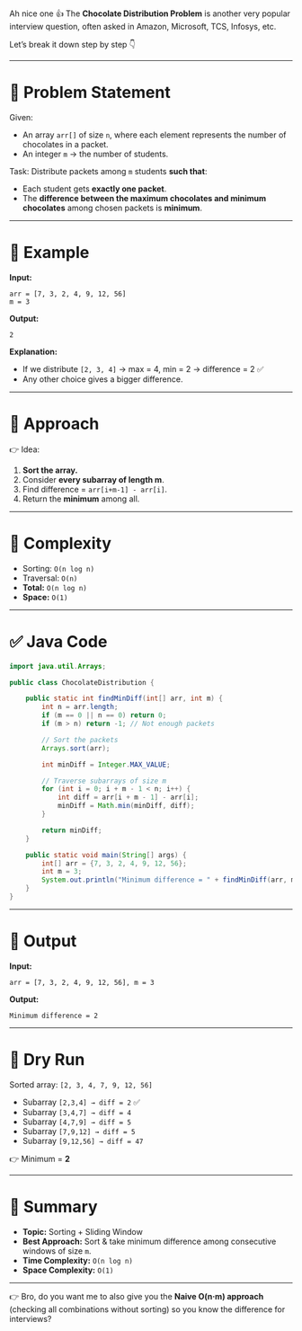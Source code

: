 Ah nice one 👍 The **Chocolate Distribution Problem** is another very popular interview question, often asked in Amazon, Microsoft, TCS, Infosys, etc.

Let’s break it down step by step 👇

---

# 🔹 Problem Statement

Given:

* An array `arr[]` of size `n`, where each element represents the number of chocolates in a packet.
* An integer `m` → the number of students.

Task:
Distribute packets among `m` students **such that**:

* Each student gets **exactly one packet**.
* The **difference between the maximum chocolates and minimum chocolates** among chosen packets is **minimum**.

---

# 🔹 Example

**Input:**

```
arr = [7, 3, 2, 4, 9, 12, 56]
m = 3
```

**Output:**

```
2
```

**Explanation:**

* If we distribute `[2, 3, 4]` → max = 4, min = 2 → difference = 2 ✅
* Any other choice gives a bigger difference.

---

# 🔹 Approach

👉 Idea:

1. **Sort the array.**
2. Consider **every subarray of length m**.
3. Find difference = `arr[i+m-1] - arr[i]`.
4. Return the **minimum** among all.

---

# 🔹 Complexity

* Sorting: `O(n log n)`
* Traversal: `O(n)`
* **Total:** `O(n log n)`
* **Space:** `O(1)`

---

# ✅ Java Code

```java
import java.util.Arrays;

public class ChocolateDistribution {

    public static int findMinDiff(int[] arr, int m) {
        int n = arr.length;
        if (m == 0 || n == 0) return 0;
        if (m > n) return -1; // Not enough packets

        // Sort the packets
        Arrays.sort(arr);

        int minDiff = Integer.MAX_VALUE;

        // Traverse subarrays of size m
        for (int i = 0; i + m - 1 < n; i++) {
            int diff = arr[i + m - 1] - arr[i];
            minDiff = Math.min(minDiff, diff);
        }

        return minDiff;
    }

    public static void main(String[] args) {
        int[] arr = {7, 3, 2, 4, 9, 12, 56};
        int m = 3;
        System.out.println("Minimum difference = " + findMinDiff(arr, m));
    }
}
```

---

# 🔹 Output

**Input:**

```
arr = [7, 3, 2, 4, 9, 12, 56], m = 3
```

**Output:**

```
Minimum difference = 2
```

---

# 🔹 Dry Run

Sorted array: `[2, 3, 4, 7, 9, 12, 56]`

* Subarray `[2,3,4] → diff = 2` ✅
* Subarray `[3,4,7] → diff = 4`
* Subarray `[4,7,9] → diff = 5`
* Subarray `[7,9,12] → diff = 5`
* Subarray `[9,12,56] → diff = 47`

👉 Minimum = **2**

---

# 🔹 Summary

* **Topic:** Sorting + Sliding Window
* **Best Approach:** Sort & take minimum difference among consecutive windows of size `m`.
* **Time Complexity:** `O(n log n)`
* **Space Complexity:** `O(1)`

---

👉 Bro, do you want me to also give you the **Naive O(n·m) approach** (checking all combinations without sorting) so you know the difference for interviews?
